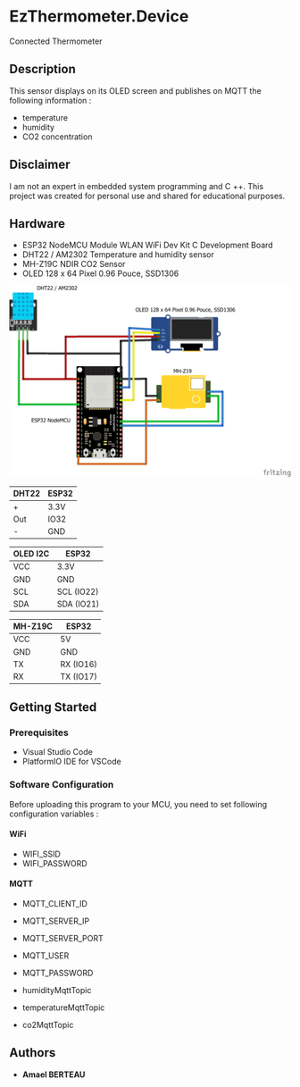 # EzThermometer.Device
Connected Thermometer

## Description
This sensor displays on its OLED screen and publishes on MQTT the following information :
- temperature
- humidity
- CO2 concentration

## Disclaimer
I am not an expert in embedded system programming and C ++. This project was created for personal use and shared for educational purposes.

## Hardware
- ESP32 NodeMCU Module WLAN WiFi Dev Kit C Development Board
- DHT22 / AM2302 Temperature and humidity sensor
- MH-Z19C NDIR CO2 Sensor
- OLED 128 x 64 Pixel 0.96 Pouce, SSD1306

![Assembly](/assembly.png)

|DHT22|ESP32|
|------|---|
|+|3.3V|
|Out|IO32|
|-|GND|

|OLED I2C|ESP32|
|------|---|
|VCC|3.3V|
|GND|GND|
|SCL| SCL (IO22)|
|SDA| SDA (IO21)|

|MH-Z19C|ESP32|
|------|---|
|VCC|5V|
|GND|GND|
|TX| RX (IO16)|
|RX| TX (IO17)|

## Getting Started
### Prerequisites
- Visual Studio Code
- PlatformIO IDE for VSCode

### Software Configuration
Before uploading this program to your MCU, you need to set following configuration variables :
#### WiFi
- WIFI_SSID
- WIFI_PASSWORD

#### MQTT
- MQTT_CLIENT_ID
- MQTT_SERVER_IP
- MQTT_SERVER_PORT
- MQTT_USER
- MQTT_PASSWORD

- humidityMqttTopic
- temperatureMqttTopic
- co2MqttTopic

## Authors
* **Amael BERTEAU**